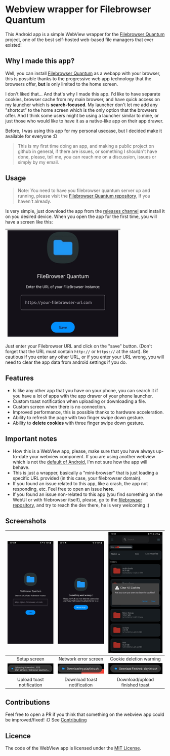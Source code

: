 # Webview wrapper for Filebrowser Quantum
This Android app is a simple WebView wrapper for the [Filebrowser Quantum](https://github.com/gtsteffaniak/filebrowser) project, one of the best self-hosted web-based file managers that ever existed!

## Why I made this app? 
Well, you can install [Filebrowser Quantum](https://github.com/gtsteffaniak/filebrowser) as a webapp with your browser, this is possible thanks to the progressive web app technology that the browsers offer, **but** is only limited to the home screen.

I don't liked that... And that's why I made this app. I'd like to have separate cookies, browser cache from my main browser, and have quick access on my launcher
which is **search-focused**. My launcher don't let me add any "shortcut" to the home screen which is the only option that the browsers offer. And I think some users might be using a launcher similar to mine, or just those who would like to have it as a native-like app on their app drawer.

Before, I was using this app for my personal usecase, but I decided make it available for everyone :D

> This is my first time doing an app, and making a public project on github in general, if there are issues, or something I shouldn't have done, please, tell me, you can reach me on a discussion, issues or simply by my email.

## Usage
> Note: You need to have you filebrowser quantum server up and running, please visit the [Filebrowser Quantum repository](https://github.com/gtsteffaniak/filebrowser), If you haven't already.

Is very simple, just download the app from the [releases channel](https://github.com/Kurami32/Wrapper-for-Filebrowser-Quantum/releases) and install it on you desired device.
When you open the app for the first time, you will have a screen like this:

| <img width="350" src="screenshots/example.jpg"> | 
|:---:| 

Just enter your Filebrowser URL and click on the "save" button. (Don't forget that the URL must contain `http://` or `https://` at the start).
Be cautious if you enter any other URL, or if you enter your URL wrong, you will need to clear the app data from android settings if you do.

## Features
- Is like any other app that you have on your phone, you can search it if you have a lot of apps with the app drawer of your phone launcher.
- Custom toast notification when uploading or downloading a file.
- Custom screen when there is no connection.
- Improved performance, this is possible thanks to hardware acceleration.
- Ability to refresh the page with two finger swipe down gesture.
- Ability to **delete cookies** with three finger swipe down gesture.

## Important notes
- How this is a WebView app, please, make sure that you have always up-to-date your webview component. If you are using another webview which is not the [default of Android](https://play.google.com/store/apps/details?id=com.google.android.webview&hl=en-US), I'm not sure how the app will behave.
- This is just a wrapper, basically a "mini-browser" that is just loading a specific URL provided (in this case, your filebrowser domain).
- If you found an issue related to this app, like a crash, the app not responding, etc. Feel free to open an issue **here**.
- If you found an issue non-related to this app (you find something on the WebUI or with filebrowser itself), please, go to the [filebrowser repository](https://github.com/gtsteffaniak/filebrowser), and try to reach the dev there, he is very welcoming :)

## Screenshots

| <img width="256" src="screenshots/setup-screen.jpg"> | <img width="256" src="screenshots/network-error-screen.jpg"> | <img width="256" src="screenshots/cookie-warning.jpg"> |
|:---:|:---:|:---:|
| Setup screen | Network error screen | Cookie deletion warning |
| <img width="256" src="screenshots/upload-toast-notification.jpg"> | <img width="256" src="screenshots/download-toast.jpg"> | <img width="256" src="screenshots/download-finished-toast.jpg"> |
| Upload toast notification | Download toast notification | Download/upload finished toast |

## Contributions
Feel free to open a PR if you think that something on the webview app could be improved/fixed! :D
See [Contributing](CONTRIBUTING.md)

## Licence
The code of the WebView app is licensed under the [MIT License](LICENSE).
